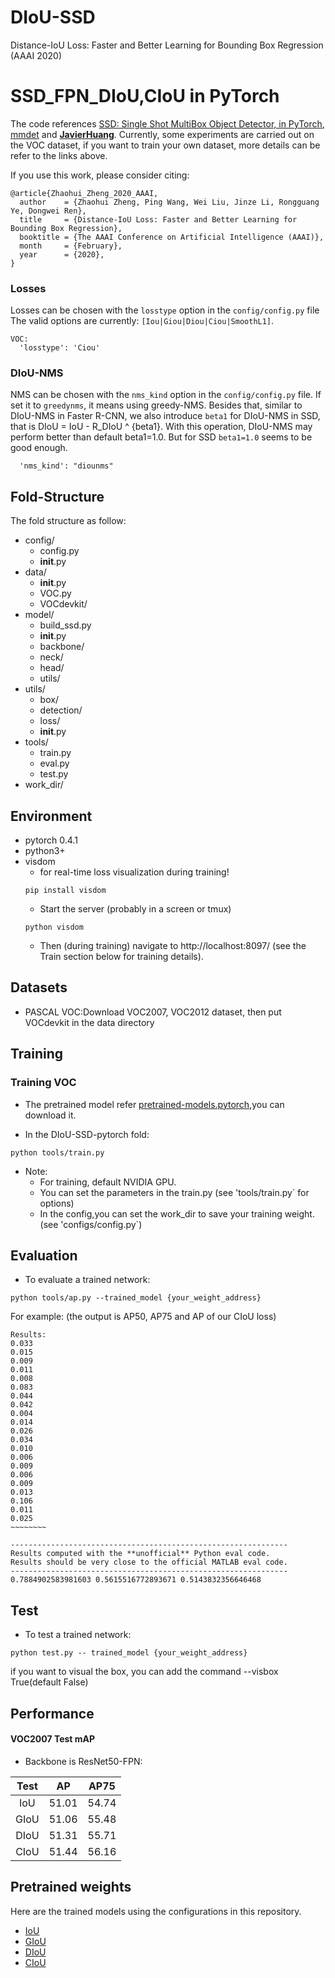 # DIoU-SSD
Distance-IoU Loss: Faster and Better Learning for Bounding Box Regression (AAAI 2020)

# SSD_FPN_DIoU,CIoU in PyTorch
The code references [SSD: Single Shot MultiBox Object Detector, in PyTorch](https://github.com/amdegroot/ssd.pytorch), [mmdet](https://github.com/open-mmlab/mmdetection) and [**JavierHuang**](https://github.com/JaryHuang). Currently, some experiments are carried out on the VOC dataset, if you want to train your own dataset, more details can be refer to the links above.

If you use this work, please consider citing:

```
@article{Zhaohui_Zheng_2020_AAAI,
  author    = {Zhaohui Zheng, Ping Wang, Wei Liu, Jinze Li, Rongguang Ye, Dongwei Ren},
  title     = {Distance-IoU Loss: Faster and Better Learning for Bounding Box Regression},
  booktitle = {The AAAI Conference on Artificial Intelligence (AAAI)},
  month     = {February},
  year      = {2020},
}
```

### Losses

Losses can be chosen with the `losstype` option in the `config/config.py` file The valid options are currently: `[Iou|Giou|Diou|Ciou|SmoothL1]`.

```
VOC:
  'losstype': 'Ciou'
```
### DIoU-NMS
NMS can be chosen with the `nms_kind` option in the `config/config.py` file. If set it to `greedynms`, it means using greedy-NMS.
Besides that, similar to DIoU-NMS in Faster R-CNN, we also introduce `beta1` for DIoU-NMS in SSD, that is DIoU = IoU - R_DIoU ^ {beta1}. With this operation, DIoU-NMS may perform better than default beta1=1.0. But for SSD `beta1=1.0` seems to be good enough.
```
  'nms_kind': "diounms"
```

## Fold-Structure
The fold structure as follow:
- config/
	- config.py
	- __init__.py
- data/
	- __init__.py
 	- VOC.py
	- VOCdevkit/
- model/
	- build_ssd.py
	- __init__.py
	- backbone/
	- neck/
	- head/
	- utils/
- utils/
	- box/
	- detection/
	- loss/
	- __init__.py
- tools/
	- train.py
	- eval.py
	- test.py
- work_dir/
	

## Environment
- pytorch 0.4.1
- python3+
- visdom 
	- for real-time loss visualization during training!
	```Shell
	pip install visdom
	```
	- Start the server (probably in a screen or tmux)
	```Shell
	python visdom
	```
  * Then (during training) navigate to http://localhost:8097/ (see the Train section below for training details).


## Datasets
- PASCAL VOC:Download VOC2007, VOC2012 dataset, then put VOCdevkit in the data directory


## Training

### Training VOC
- The pretrained model refer [pretrained-models.pytorch](https://github.com/Cadene/pretrained-models.pytorch),you can download it.

- In the DIoU-SSD-pytorch fold:
```Shell
python tools/train.py
```

- Note:
  * For training, default NVIDIA GPU.
  * You can set the parameters in the train.py (see 'tools/train.py` for options) 
  * In the config,you can set the work_dir to save your training weight.(see 'configs/config.py`) 

## Evaluation
- To evaluate a trained network:

```Shell
python tools/ap.py --trained_model {your_weight_address}
```

For example: (the output is AP50, AP75 and AP of our CIoU loss)
```
Results:
0.033
0.015
0.009
0.011
0.008
0.083
0.044
0.042
0.004
0.014
0.026
0.034
0.010
0.006
0.009
0.006
0.009
0.013
0.106
0.011
0.025
~~~~~~~~

--------------------------------------------------------------
Results computed with the **unofficial** Python eval code.
Results should be very close to the official MATLAB eval code.
--------------------------------------------------------------
0.7884902583981603 0.5615516772893671 0.5143832356646468
```

## Test
- To test a trained network:

```Shell
python test.py -- trained_model {your_weight_address}
```
if you want to visual the box, you can add the command --visbox True(default False)

## Performance

#### VOC2007 Test mAP
- Backbone is ResNet50-FPN:

| Test |AP|AP75|
|:-:|:-:|:-:|
|IoU|51.01|54.74|
|GIoU|51.06|55.48|
|DIoU|51.31|55.71|
|CIoU|51.44|56.16|

## Pretrained weights

Here are the trained models using the configurations in this repository.

 - [IoU](https://pan.baidu.com/s/1eNcD9CrnRL79VIH5lsOTPA)
 - [GIoU](https://pan.baidu.com/s/1_b1RS5qaRVJUwi27mcpXow)
 - [DIoU](https://pan.baidu.com/s/1x1keVP958-DyN_OuWdDAXA)
 - [CIoU](https://pan.baidu.com/s/10sodf37QjTVMEzOIVD8cNA)
